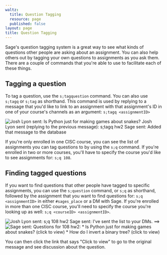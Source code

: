 ```yaml
---
waltz:
  title: Question Tagging
  resource: page
  published: false
layout: page
title: Question Tagging
---
```

Sage's question tagging system is a great way to see what kinds of questions other people are asking about an
assignment. You can also help others out by tagging your own questions to assignments as you ask them. There are a
couple of commands that you're able to use to facilitate each of these things.

## Tagging a question

To tag a question, use the `s;tagquestion` command. You can also use `s;tagq` or `s;tag` as shorthand. This command is
used by replying to a message that you'd like to link to an assignment with that assignment's ID in one of your course's
channels as an argument: `s;tagq <assignmentID>`

![Josh Lyon sent: Is Python just for making games about snakes? Josh Lyon sent (replying to the previous message): s;tagq hw2 Sage sent: Added that message to the database ][25]

If you're only enrolled in one CISC course, you can see the list of assignments you can tag questions to by using the
`s;q` command. If you're enrolled in two or more courses, you'll have to specify the course you'd like to see
assignments for: `s;q 108`.

## Finding tagged questions

If you want to find questions that other people have tagged to specific assignments, you can use the `s;question`
command, or `s;q` as shorthand, followed by the assignment that you want to find questions for: `s;q <assignmentID>` in either `#sages_place` or a DM with Sage. If you're enrolled in more than one CISC course, you'll need to specify the course you're looking up as well: `s;q
<courseID> <assignmentID>`.

![Josh Lyon sent: s;q 108 hw2 Sage sent: I've sent the list to your DMs.][26] ==>
![Sage sent: Questions for 108 hw2: * Is Python just for making games about snakes? (click to view) * How do I invert a binary tree? (click to view)][27]

You can then click the link that says "Click to view" to go to the original message and see discussion about the
question.

   [25]: https://canvas.instructure.com/courses/2510334/files/124743054/preview?verifier=Opd803ZIkC7Lh9TutFzOxkWreXF04xxXva58bEJQ
   [26]: https://canvas.instructure.com/courses/2510334/files/124744481/preview?verifier=X5Ymm47gASbbmQlt2SVb948RwIGF2K2FwHyeNjPR
   [27]: https://canvas.instructure.com/courses/2510334/files/124744733/preview?verifier=8nseThmpUxL9E76Wm9lXzghHuBTDwEuktrvyLhMW